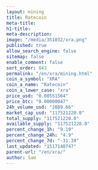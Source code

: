 ```yaml
---
layout: mining
title: Ratecoin
meta-title: 
h1-title: 
meta-description: 
image: "/media/351032/xra.png"
published: true
allow_search_engine: false
sitemap: false
enable_comment: false
sort_order: 843
permalink: "/en/xra/mining.html"
coin_a_symbol: "XRA"
coin_a_name: "Ratecoin"
coin_a_lower_case: "xra"
price_usd: "0.00551564"
price_btc: "0.00000047"
24h_volume_usd: "2089.66"
market_cap_usd: "117521220.0"
total_supply: "117521220.0"
available_supply: "117521220.0"
percent_change_1h: "9.19"
percent_change_24h: "4.9"
percent_change_7d: "-31.39"
last_updated: "1517140747"
parent-url: "/en/xra/"
author: Sam
---
```


